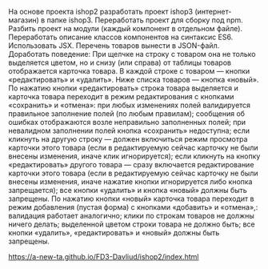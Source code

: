 На основе проекта ishop2 разработать проект ishop3 (интернет-магазин) в папке ishop3.
Переработать проект для сборку под npm.
Разбить проект на модули (каждый компонент в отдельном файле).
Переработать описание классов компонентов на синтаксис ES6.
Использовать JSX.
Перечень товаров вынести в JSON-файл.
Доработать поведение:
При щелчке на строку с товаром она не только выделяется цветом, но и снизу (или справа) от таблицы товаров отображается карточка товара.
В каждой строке с товаром — кнопки «редактировать» и «удалить». Ниже списка товаров — кнопка «новый».
По нажатию кнопки «редактировать» строка товара выделяется и карточка товара переходит в режим редактирования с кнопками «сохранить» и «отмена»:
при любых изменениях полей валидируется правильное заполнение полей (по любым правилам); сообщения об ошибках отображаются возле неправильно заполненных полей;
при невалидном заполнении полей кнопка «сохранить» недоступна;
если кликнуть на другую строку — должен включиться режим просмотра карточки этого товара (если в редактируемую сейчас карточку не были внесены изменения, иначе клик игнорируется);
если кликнуть на кнопку «редактировать» другого товара — сразу включается редактирование карточки этого товара (если в редактируемую сейчас карточку не были внесены изменения, иначе нажатие кнопки игнорируется либо кнопка запрещается);
все кнопки «удалить» и кнопка «новый» должны быть запрещены.
По нажатию кнопки «новый» карточка товара переходит в режим добавления (пустая форма) с кнопками «добавить» и «отмена»,:
валидация работает аналогично;
клики по строкам товаров не должны ничего делать;
выделенной цветом строки товара не должно быть;
все кнопки «удалить», «редактировать» и «новый» должны быть запрещены.

https://a-new-ta.github.io/FD3-Davliud/ishop2/index.html
